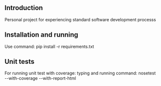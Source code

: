 ## Introduction

Personal project for experiencing standard software development processs

## Installation and running

Use command: pip install -r requirements.txt

## Unit tests

For running unit test with coverage: typing and running command:
nosetest --with-coverage --with-report-html

